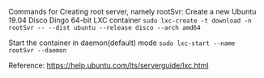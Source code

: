 Commands for Creating root server, namely rootSvr:
Create a new Ubuntu 19.04 Disco Dingo 64-bit LXC container
```sudo lxc-create -t download -n rootSvr -- --dist ubuntu --release disco --arch amd64```

Start the container in daemon(default) mode
```sudo lxc-start --name rootSvr --daemon```

Reference:
https://help.ubuntu.com/lts/serverguide/lxc.html
